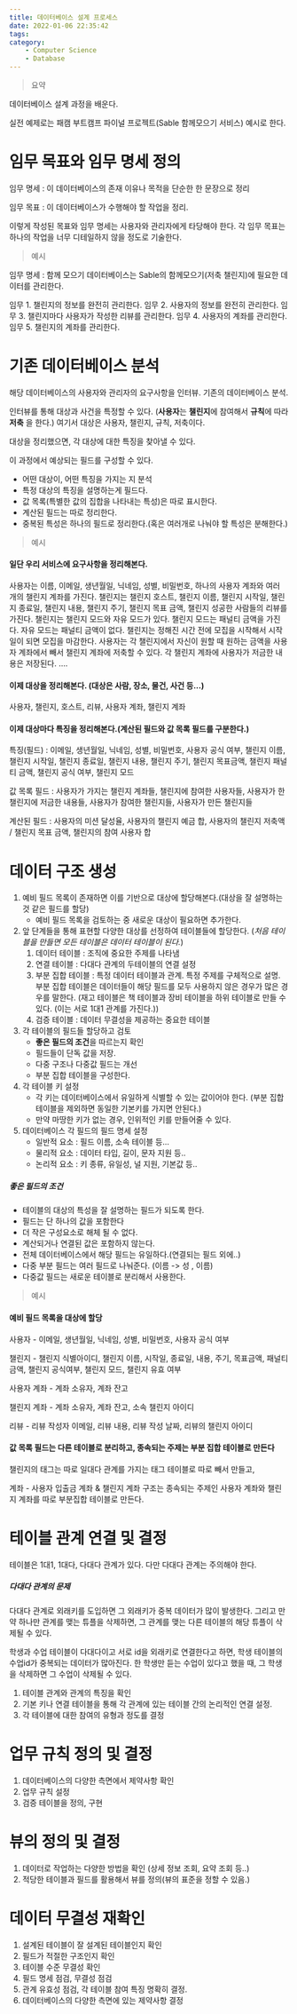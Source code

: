 ```yaml
---
title: 데이터베이스 설계 프로세스
date: 2022-01-06 22:35:42
tags:
category:
    - Computer Science
    - Database
---
```


> 요약

데이터베이스 설계 과정을 배운다.

실전 예제로는 패캠 부트캠프 파이널 프로젝트(Sable 함께모으기 서비스) 예시로 한다.

# 임무 목표와 임무 명세 정의

임무 명세 : 이 데이터베이스의 존재 이유나 목적을 단순한 한 문장으로 정리

임무 목표 : 이 데이터베이스가 수행해야 할 작업을 정리.

이렇게 작성된 목표와 임무 명세는 사용자와 관리자에게 타당해야 한다.
각 임무 목표는 하나의 작업을 너무 디테일하지 않을 정도로 기술한다.

> 예시

임무 명세 : 함께 모으기 데이터베이스는 Sable의 함께모으기(저축 챌린지)에 필요한 데이터를 관리한다.

임무 1. 챌린지의 정보를 완전히 관리한다.
임무 2. 사용자의 정보를 완전히 관리한다.
임무 3. 챌린지마다 사용자가 작성한 리뷰를 관리한다.
임무 4. 사용자의 계좌를 관리한다.
임무 5. 챌린지의 계좌를 관리한다.

# 기존 데이터베이스 분석

해당 데이터베이스의 사용자와 관리자의 요구사항을 인터뷰. 기존의 데이터베이스 분석.

인터뷰를 통해 대상과 사건을 특정할 수 있다.
(**사용자**는 **챌린지**에 참여해서 **규칙**에 따라 **저축** 을 한다.)
여기서 대상은 사용자, 챌린지, 규칙, 저축이다.

대상을 정리했으면, 각 대상에 대한 특징을 찾아낼 수 있다.

이 과정에서 예상되는 필드를 구성할 수 있다.

- 어떤 대상이, 어떤 특징을 가지는 지 분석
- 특정 대상의 특징을 설명하는게 필드다.
- 값 목록(특별한 값의 집합을 나타내는 특성)은 따로 표시한다.
- 계산된 필드는 따로 정리한다.
- 중복된 특성은 하나의 필드로 정리한다.(혹은 여러개로 나눠야 할 특성은 분해한다.)

> 예시

#### 일단 우리 서비스에 요구사항을 정리해본다.

사용자는 이름, 이메일, 생년월일, 닉네임, 성별, 비밀번호, 하나의 사용자 계좌와 여러 개의 챌린지 계좌를 가진다.
챌린지는 챌린지 호스트, 챌린지 이름, 챌린지 시작일, 챌린지 종료일, 챌린지 내용, 챌린지 주기, 챌린지 목표 금액,  챌린지 성공한 사람들의 리뷰를 가진다.
챌린지는 챌린지 모드와 자유 모드가 있다.
챌린지 모드는 패널티 금액을 가진다.
자유 모드는 패널티 금액이 없다.
챌린지는 정해진 시간 전에 모집을 시작해서 시작일이 되면 모집을 마감한다.
사용자는 각 챌린지에서 자신이 원할 때 원하는 금액을 사용자 계좌에서 빼서 챌린지 계좌에 저축할 수 있다.
각 챌린지 계좌에 사용자가 저금한 내용은 저장된다.
....

#### 이제 대상을 정리해본다. (대상은 사람, 장소, 물건, 사건 등...)

사용자, 챌린지, 호스트, 리뷰, 사용자 계좌, 챌린지 계좌

#### 이제 대상마다 특징을 정리해본다.(계산된 필드와 값 목록 필드를 구분한다.)

 특징(필드) : 이메일, 생년월일, 닉네임, 성별, 비밀번호, 사용자 공식 여부, 챌린지 이름, 챌린지 시작일, 챌린지 종료일, 챌린지 내용, 챌린지 주기, 챌린지 목표금액, 챌린지 패널티 금액, 챌린지 공식 여부, 챌린지 모드

값 목록 필드 : 사용자가 가지는 챌린지 계좌들, 챌린지에 참여한 사용자들, 사용자가 한 챌린지에 저금한 내용들, 사용자가 참여한 챌린지들, 사용자가 만든 챌린지들

계산된 필드 : 사용자의 미션 달성율, 사용자의 챌린지 예금 합, 사용자의 챌린지 저축액 / 챌린지 목표 금액, 챌린지의 참여 사용자 합

# 데이터 구조 생성

1. 예비 필드 목록이 존재하면 이를 기반으로 대상에 할당해본다.(대상을 잘 설명하는 것 같은 필드를 할당)
   - 예비 필드 목록을 검토하는 중 새로운 대상이 필요하면 추가한다.
2. 앞 단계들을 통해 표현할 다양한 대상를 선정하여 테이블들에 할당한다.
   (*처음 테이블을 만들면 모든 테이블은 데이터 테이블이 된다.*)
   1. 데이터 테이블 : 조직에 중요한 주제를 나타냄
   2. 연결 테이블 : 다대다 관계의 두테이블의 연결 설정
   3. 부분 집합 테이블 : 특정 데이터 테이블과 관계. 특정 주제를 구체적으로 설명.
      부분 집합 테이블은 데이터들이 해당 필드를 모두 사용하지 않은 경우가 많은 경우를 말한다.
      (재고 테이블은 책 테이블과 장비 테이블을 하위 테이블로 만들 수 있다. (이는 서로 1대1 관계를 가진다.))
   4. 검증 테이블 : 데이터 무결성을 제공하는 중요한 테이블
3. 각 테이블의 필드들 할당하고 검토
   - **좋은 필드의 조건**을 따르는지 확인
   - 필드들이 단독 값을 저장.
   - 다중 구조나 다중값 필드는 개선
   - 부분 집합 테이블을 구성한다.
4. 각 테이블 키 설정
   - 각 키는 데이터베이스에서 유일하게 식별할 수 있는 값이어야 한다.
     (부분 집합 테이블을 제외하면 동일한 기본키를 가지면 안된다.)
   - 만약 마땅한 키가 없는 경우, 인위적인 키를 만들어줄 수 있다.
5. 데이터베이스 각 필드의 필드 명세 설정
   - 일반적 요소 : 필드 이름, 소속 테이블 등...
   - 물리적 요소 : 데이터 타입, 길이, 문자 지원 등..
   - 논리적 요소 : 키 종류, 유일성, 널 지원, 기본값 등..

##### 좋은 필드의 조건

- 테이블의 대상의 특성을 잘 설명하는 필드가 되도록 한다.
- 필드는 단 하나의 값을 포함한다
- 더 작은 구성요소로 해체 될 수 없다.
- 계산되거나 연결된 값은 포함하지 않는다.
- 전체 데이터베이스에서 해당 필드는 유일하다.(연결되는 필드 외에..)
- 다중 부분 필드는 여러 필드로 나눠준다. (이름 -> 성 , 이름)
- 다중값 필드는 새로운 테이블로 분리해서 사용한다.

> 예시

#### 예비 필드 목록을 대상에 할당

사용자 - 이메일, 생년월일, 닉네임, 성별, 비밀번호, 사용자 공식 여부

챌린지 - 챌린지 식별아이디, 챌린지 이름, 시작일, 종료일, 내용, 주기, 목표금액, 패널티 금액, 챌린지 공식여부, 챌린지 모드, 챌린지 유효 여부

사용자 계좌 - 계좌 소유자, 계좌 잔고

챌린지 계좌 - 계좌 소유자, 계좌 잔고, 소속 챌린지 아이디

리뷰 - 리뷰 작성자 이메일, 리뷰 내용, 리뷰 작성 날짜, 리뷰의 챌린지 아이디

#### 값 목록 필드는 다른 테이블로 분리하고, 종속되는 주제는 부분 집합 테이블로 만든다

챌린지의 태그는 따로 일대다 관계를 가지는 태그 테이블로 따로 빼서 만들고,

계좌 - 사용자 입출금 계좌 & 챌린지 계좌 구조는 종속되는 주제인 사용자 계좌와 챌린지 계좌를 따로 부분집합 테이블로 만든다.

# 테이블 관계  연결 및 결정

테이블은 1대1, 1대다, 다대다 관계가 있다.
다만 다대다 관계는 주의해야 한다.

##### 다대다 관계의 문제

다대다 관계로 외래키를 도입하면 그 외래키가 중복 데이터가 많이 발생한다.
그리고 만약 하나만 관계를 맺는 튜플을 삭제하면, 그 관계를 맺는 다른 테이블의 해당 튜플이 삭제될 수 있다.

학생과 수업 테이블이 다대다이고 서로 id을 외래키로 연결한다고 하면,
학생 테이블의 수업id가 중복되는 데이터가 많아진다.
한 학생만 듣는 수업이 있다고 했을 때, 그 학생을 삭제하면 그 수업이 삭제될 수 있다.



1. 테이블 관계와 관계의 특징을 확인
2. 기본 키나 연결 테이블을 통해 각 관계에 있는 테이블 간의 논리적인 연결 설정.
3. 각 테이블에 대한 참여의 유형과 정도를 결정





# 업무 규칙 정의 및 결정

1. 데이터베이스의 다양한 측면에서 제약사항 확인
2. 업무 규칙 설정
3. 검증 테이블을 정의, 구현

# 뷰의 정의 및 결정

1. 데이터로 작업하는 다양한 방법을 확인 (상세 정보 조회, 요약 조회 등..)
2. 적당한 테이블과 필드를 활용해서 뷰를 정의(뷰의 표준을 정할 수 있음.)

# 데이터 무결성 재확인

1. 설계된 테이블이 잘 설계된 테이블인지 확인
2. 필드가 적절한 구조인지 확인
3. 테이블 수준 무결성 확인
4. 필드 명세 점검, 무결성 점검
5. 관계 유효성 점검, 각 테이블 참여 특징 명확히 결정.
6. 데이터베이스의 다양한 측면에 있는 제약사항 결정
